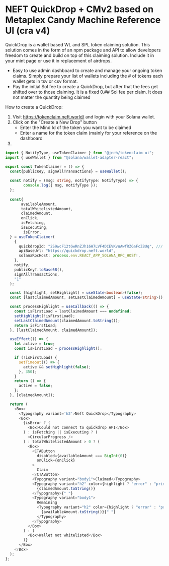 # NEFT QuickDrop + CMv2 based on Metaplex Candy Machine Reference UI (cra v4)

QuickDrop is a wallet based WL and SPL token claiming solution. This solution comes in the form of an npm package and API to allow developers freedom to create and build on top of this claiming solution. Include it in your mint page or use it in replacement of airdrops.

* Easy to use admin dashboard to create and manage your ongoing token claims. Simply prepare your list of wallets including the # of tokens each wallet gets in tsv or csv format.
* Pay the initial Sol fee to create a QuickDrop, but after that the fees get shifted over to those claiming. It is a fixed 0.## Sol fee per claim. It does not matter the quantity being claimed

How to create a QuickDrop:

1. Visit https://tokenclaim.neft.world/ and login with your Solana wallet.
2. Click on the "Create a New Drop" button
   * Enter the Mind Id of the token you want to be claimed
   * Enter a name for the token claim (mainly for your reference on the dashboard
3. 

```TypeScript
import { NotifyType, useTokenClaimer } from "@jeeh/tokenclaim-ui";
import { useWallet } from "@solana/wallet-adapter-react";

export const TokenClaimer = () => { 
  const{publicKey, signAllTransactions} = useWallet();
    
  const notify = (msg: string, notifyType: NotifyType) => {
        console.log({ msg, notifyType });
  };
    
  const{
       availableAmount,
       totalWhitelistedAmount,
       claimedAmount,
       onClick,
       isFetching,
       isExecuting,
        isError,
  } = useTokenClaimer(
    {
      quickdropId: "2S9wcF12tGwRnZJh16H7LVF4DCEVKvuAwfRZGaFcZ8Uq", /// replace this with your QuickDrop ID
      apiBaseUrl: "https://quickdrop.neft.world",
      solanaRpcHost: process.env.REACT_APP_SOLANA_RPC_HOST!,
    },
    notify,
    publicKey?.toBase58(),
    signAllTransactions,
    "1"
  );

  const [highlight, setHighlight] = useState<boolean>(false);
  const [lastClaimedAmount, setLastClaimedAmount] = useState<string>();

  const processHighlight = useCallback(() => {
    const isFirstLoad = lastClaimedAmount === undefined;
    setHighlight(!isFirstLoad);
    setLastClaimedAmount(claimedAmount.toString());
    return isFirstLoad;
  }, [lastClaimedAmount, claimedAmount]);

  useEffect(() => {
    let active = true;
    const isFirstLoad = processHighlight();

    if (!isFirstLoad) {
      setTimeout(() => {
        active && setHighlight(false);
      }, 350);
    }
    return () => {
      active = false;
    };
  }, [claimedAmount]);

  return (
    <Box>
      <Typography variant='h2'>Neft QuickDrop</Typography>
      <Box>
        {isError ? (
          <Box>Could not connect to quickdrop API</Box>
        ) : isFetching || isExecuting ? (
          <CircularProgress />
        ) : totalWhitelistedAmount > 0 ? (
          <Box>
            <CTAButton
              disabled={availableAmount === BigInt(0)}
              onClick={onClick}
            >
              Claim
            </CTAButton>
            <Typography variant="body1">Claimed</Typography>
            <Typography variant="h2" color={highlight ? "error" : "primary"}>
              {claimedAmount.toString()}
            </Typography>{" "}
            <Typography variant="body1">
              Remaining
              <Typography variant="h2" color={highlight ? "error" : "primary"}>
                {availableAmount.toString()}{" "}
              </Typography>
            </Typography>
          </Box>
        ) : (
          <Box>Wallet not whitelisted</Box>
        )}
      </Box>
    </Box>
  );
};
```
